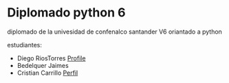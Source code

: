 # Diplomado python 6

diplomado de la univesidad de confenalco santander V6 oriantado a python 

estudiantes:
- Diego RiosTorres [Profile](https://github.com/)	
- Bedelquer Jaimes
- Cristian Carrillo [Perfil](https://github.com/CristianCarrillo989066)
